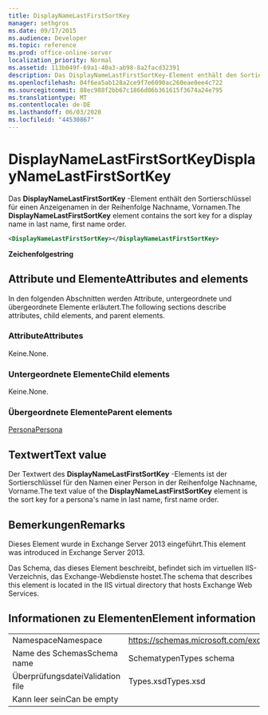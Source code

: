 ```yaml
---
title: DisplayNameLastFirstSortKey
manager: sethgros
ms.date: 09/17/2015
ms.audience: Developer
ms.topic: reference
ms.prod: office-online-server
localization_priority: Normal
ms.assetid: 113b049f-69a1-40a3-ab98-8a2facd32391
description: Das DisplayNameLastFirstSortKey-Element enthält den Sortierschlüssel für einen Anzeigenamen in der Reihenfolge Nachname, Vornamen.
ms.openlocfilehash: 04f6ea5ab128a2ce9f7e6090ac260eae0ee4c722
ms.sourcegitcommit: 88ec988f2bb67c1866d06b361615f3674a24e795
ms.translationtype: MT
ms.contentlocale: de-DE
ms.lasthandoff: 06/03/2020
ms.locfileid: "44530867"
---
```

# <a name="displaynamelastfirstsortkey"></a><span data-ttu-id="1ef94-103">DisplayNameLastFirstSortKey</span><span class="sxs-lookup"><span data-stu-id="1ef94-103">DisplayNameLastFirstSortKey</span></span>

<span data-ttu-id="1ef94-104">Das **DisplayNameLastFirstSortKey** -Element enthält den Sortierschlüssel für einen Anzeigenamen in der Reihenfolge Nachname, Vornamen.</span><span class="sxs-lookup"><span data-stu-id="1ef94-104">The **DisplayNameLastFirstSortKey** element contains the sort key for a display name in last name, first name order.</span></span> 
  
```XML
<DisplayNameLastFirstSortKey></DisplayNameLastFirstSortKey>
```

 <span data-ttu-id="1ef94-105">**Zeichenfolge**</span><span class="sxs-lookup"><span data-stu-id="1ef94-105">**string**</span></span>
## <a name="attributes-and-elements"></a><span data-ttu-id="1ef94-106">Attribute und Elemente</span><span class="sxs-lookup"><span data-stu-id="1ef94-106">Attributes and elements</span></span>

<span data-ttu-id="1ef94-107">In den folgenden Abschnitten werden Attribute, untergeordnete und übergeordnete Elemente erläutert.</span><span class="sxs-lookup"><span data-stu-id="1ef94-107">The following sections describe attributes, child elements, and parent elements.</span></span>
  
### <a name="attributes"></a><span data-ttu-id="1ef94-108">Attribute</span><span class="sxs-lookup"><span data-stu-id="1ef94-108">Attributes</span></span>

<span data-ttu-id="1ef94-109">Keine.</span><span class="sxs-lookup"><span data-stu-id="1ef94-109">None.</span></span>
  
### <a name="child-elements"></a><span data-ttu-id="1ef94-110">Untergeordnete Elemente</span><span class="sxs-lookup"><span data-stu-id="1ef94-110">Child elements</span></span>

<span data-ttu-id="1ef94-111">Keine.</span><span class="sxs-lookup"><span data-stu-id="1ef94-111">None.</span></span>
  
### <a name="parent-elements"></a><span data-ttu-id="1ef94-112">Übergeordnete Elemente</span><span class="sxs-lookup"><span data-stu-id="1ef94-112">Parent elements</span></span>

[<span data-ttu-id="1ef94-113">Persona</span><span class="sxs-lookup"><span data-stu-id="1ef94-113">Persona</span></span>](persona.md)
  
## <a name="text-value"></a><span data-ttu-id="1ef94-114">Textwert</span><span class="sxs-lookup"><span data-stu-id="1ef94-114">Text value</span></span>

<span data-ttu-id="1ef94-115">Der Textwert des **DisplayNameLastFirstSortKey** -Elements ist der Sortierschlüssel für den Namen einer Person in der Reihenfolge Nachname, Vorname.</span><span class="sxs-lookup"><span data-stu-id="1ef94-115">The text value of the **DisplayNameLastFirstSortKey** element is the sort key for a persona's name in last name, first name order.</span></span> 
  
## <a name="remarks"></a><span data-ttu-id="1ef94-116">Bemerkungen</span><span class="sxs-lookup"><span data-stu-id="1ef94-116">Remarks</span></span>

<span data-ttu-id="1ef94-117">Dieses Element wurde in Exchange Server 2013 eingeführt.</span><span class="sxs-lookup"><span data-stu-id="1ef94-117">This element was introduced in Exchange Server 2013.</span></span>
  
<span data-ttu-id="1ef94-118">Das Schema, das dieses Element beschreibt, befindet sich im virtuellen IIS-Verzeichnis, das Exchange-Webdienste hostet.</span><span class="sxs-lookup"><span data-stu-id="1ef94-118">The schema that describes this element is located in the IIS virtual directory that hosts Exchange Web Services.</span></span>
  
## <a name="element-information"></a><span data-ttu-id="1ef94-119">Informationen zu Elementen</span><span class="sxs-lookup"><span data-stu-id="1ef94-119">Element information</span></span>

|||
|:-----|:-----|
|<span data-ttu-id="1ef94-120">Namespace</span><span class="sxs-lookup"><span data-stu-id="1ef94-120">Namespace</span></span>  <br/> |https://schemas.microsoft.com/exchange/services/2006/types  <br/> |
|<span data-ttu-id="1ef94-121">Name des Schemas</span><span class="sxs-lookup"><span data-stu-id="1ef94-121">Schema name</span></span>  <br/> |<span data-ttu-id="1ef94-122">Schematypen</span><span class="sxs-lookup"><span data-stu-id="1ef94-122">Types schema</span></span>  <br/> |
|<span data-ttu-id="1ef94-123">Überprüfungsdatei</span><span class="sxs-lookup"><span data-stu-id="1ef94-123">Validation file</span></span>  <br/> |<span data-ttu-id="1ef94-124">Types.xsd</span><span class="sxs-lookup"><span data-stu-id="1ef94-124">Types.xsd</span></span>  <br/> |
|<span data-ttu-id="1ef94-125">Kann leer sein</span><span class="sxs-lookup"><span data-stu-id="1ef94-125">Can be empty</span></span>  <br/> ||
   

